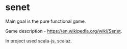 # senet

Main goal is the pure functional game.

Game description - https://en.wikipedia.org/wiki/Senet.

In project used scala-js, scalaz.
